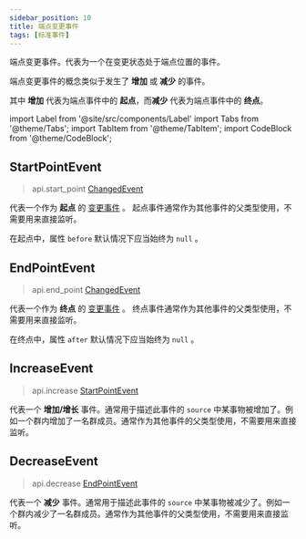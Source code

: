 ```yaml
---
sidebar_position: 10
title: 端点变更事件
tags: [标准事件]
---
```


端点变更事件。代表为一个在变更状态处于端点位置的事件。

端点变更事件的概念类似于发生了 **增加** 或 **减少** 的事件。

其中 **增加** 代表为端点事件中的 **起点**，而**减少** 代表为端点事件中的 **终点**。

import Label from '@site/src/components/Label'
import Tabs from '@theme/Tabs';
import TabItem from '@theme/TabItem';
import CodeBlock from '@theme/CodeBlock';

## StartPointEvent
> <Label>api.start_point</Label>
> <a href='./#changedevent'><Label type='success'>ChangedEvent</Label></a>

代表一个作为 **起点** 的 [变更事件](./#changedevent) 。 起点事件通常作为其他事件的父类型使用，不需要用来直接监听。

在起点中，属性 `before` 默认情况下应当始终为 `null` 。


## EndPointEvent
> <Label>api.end_point</Label>
> <a href='./#changedevent'><Label type='success'>ChangedEvent</Label></a>

代表一个作为 **终点** 的 [变更事件](./#changedevent) 。 终点事件通常作为其他事件的父类型使用，不需要用来直接监听。

在终点中，属性 `after` 默认情况下应当始终为 `null` 。


## IncreaseEvent
> <Label>api.increase</Label>
> <a href='#startpointevent'><Label type='success'>StartPointEvent</Label></a>

代表一个 **增加/增长** 事件。通常用于描述此事件的 `source` 中某事物被增加了。例如一个群内增加了一名群成员。通常作为其他事件的父类型使用，不需要用来直接监听。


## DecreaseEvent
> <Label>api.decrease</Label>
> <a href='#endpointevent'><Label type='success'>EndPointEvent</Label></a>

代表一个 **减少** 事件。通常用于描述此事件的 `source` 中某事物被减少了。例如一个群内减少了一名群成员。通常作为其他事件的父类型使用，不需要用来直接监听。

